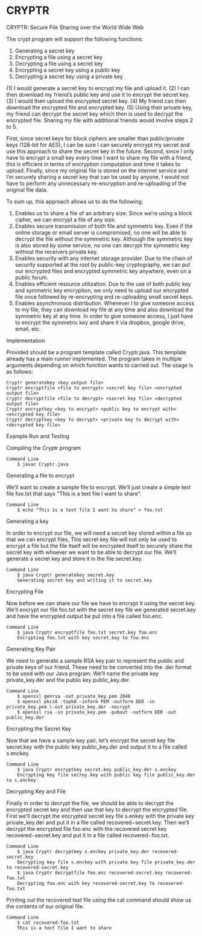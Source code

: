 # CRYPTR
CRYPTR: Secure File Sharing over the World Wide Web

The crypt program will support the following functions:
1. Generating a secret key
2. Encrypting a file using a secret key
3. Decrypting a file using a secret key
4. Encrypting a secret key using a public key
5. Decrypting a secret key using a private key

(1) I would generate a secret key to encrypt my file and upload it. 
(2) I can then download my friend’s public key and use it to encrypt the secret key. 
(3) I would then upload the encrypted secret key. 
(4) My friend can then download the encrypted file and encrypted key. 
(5) Using their private key, my friend can decrypt the secret key which then is used to decrypt the 
    encrypted file. Sharing my file with additional friends would involve steps 2 to 5.

First, since secret keys for block ciphers are smaller than public/private keys (128-bit for AES), I can be
sure I can securely encrypt my secret and use this approach to share the secret key in the future. Second,
since I only have to encrypt a small key every time I want to share my file with a friend, this is efficient
in terms of encryption computation and time it takes to upload. Finally, since my original file is stored on
the internet service and I’m securely sharing a secret key that can be used by anyone, I would not have to
perform any unnecessary re-encryption and re-uploading of the original file data.

To sum up, this approach allows us to do the following:

1. Enables us to share a file of an arbitrary size. Since we’re using a block cipher, we can encrypt a file of any size.
2. Enables secure transmission of both file and symmetric key. Even if the online storage or email server is compromised, no 
   one will be able to decrypt the file without the symmetric key. Although the symmetric key is also stored by some service, 
   no one can decrypt the symmetric key without the receivers private key.
3. Enables security with any internet storage provider. Due to the chain of security supported at the root by public-key
   cryptography, we can put our encrypted files and encrypted symmetric key anywhere, even on a public forum.
4. Enables efficient resource utilization. Due to the use of both public key and symmetric key encryption, we only need to 
   upload our encrypted file once followed by re-encrypting and re-uploading small secret keys.
5. Enables asynchronous distribution. Whenever I to give someone access to my file, they can download my file at any time and 
   also download the symmetric key at any time. In order to give someone access, I just have to encrypt the symmetric key and 
   share it via dropbox, google drive, email, etc.

Implementation

Provided should be a program template called Cryptr.java. This template already has a main runner
implemented. The program takes in multiple arguments depending on which function wants to carried
out. The usage is as follows:

    Cryptr generatekey <key output file>
    Cryptr encryptfile <file to encrypt> <secret key file> <encrypted output file>
    Cryptr decryptfile <file to decrypt> <secret key file> <decrypted output file>
    Cryptr encryptkey <key to encrypt> <public key to encrypt with> <encrypted key file>
    Cryptr decryptkey <key to decrypt> <private key to decrypt with> <decrypted key file>
    
   
Example Run and Testing

Compiling the Cryptr program
    
    Command Line 
        $ javac Cryptr.java
        
Generating a file to encrypt

   We’ll want to create a sample file to encrypt. We’ll just create a simple text file foo.txt that says "This is a text file 
   I want to share".

    Command Line
        $ echo "This is a text file I want to share" > foo.txt
        
Generating a key

   In order to encrypt our file, we will need a secret key stored within a file so that we can encrypt files, This secret key 
   file will not only be used to encrypt a file but the file itself will be encrypted itself to securely share the secret key 
   with whoever we want to be able to decrypt our file. We’ll generate a secret key and store it in the file secret.key.

    Command Line
        $ java Cryptr generatekey secret.key
        Generating secret key and writing it to secret.key
        
Encrypting File

   Now before we can share our file we have to encrypt it using the secret key. We’ll encrypt our file foo.txt with the 
   secret key file we generated secret.key and have the encrypted output be put into a file called foo.enc.

    Command Line
        $ java Cryptr encryptfile foo.txt secret.key foo.enc
        Encrypting foo.txt with key secret.key to foo.enc

Generating Key Pair

   We need to generate a sample RSA key pair to represent the public and private keys of our friend. These need to be 
   converted into the .der format to be used with our Java program. We’ll name the private key private_key.der and the 
   public key public_key.der.

    Command Line
        $ openssl genrsa -out private_key.pem 2048
        $ openssl pkcs8 -topk8 -inform PEM -outform DER -in private_key.pem \-out private_key.der -nocrypt
        $ openssl rsa -in private_key.pem -pubout -outform DER -out public_key.der
        
Encrypting the Secret Key

   Now that we have a sample key pair, let’s encrypt the secret key file secret.key with the public key public_key.der and 
   output it to a file called s.enckey.

    Command Line
        $ java Cryptr encryptkey secret.key public_key.der s.enckey
        Encrypting key file secrey.key with public key file public_key.der to s.enckey
    
Decrypting Key and File

   Finally in order to decrypt the file, we should be able to decrypt the encrypted secret key and then use that key to 
   decrypt the encrypted file. First we’ll decrypt the encrypted secret key file s.enkey with the private key private_key.der 
   and put it in a file called recovered−secret.key. Then we’ll decrypt the encrypted file foo.enc with the recovered secret 
   key recovered−secret.key and put it in a file called recovered−foo.txt.

    Command Line
        $ java Cryptr decryptkey s.enckey private_key.der recovered-secret.key
        Decrypting key file s.enckey with private key file private_key.der to recovered-secret.key
        $ java Cryptr decryptfile foo.enc recovered-secret.key recovered-foo.txt
        Decrypting foo.enc with key recovered-secret.key to recovered-foo.txt

Printing out the recovered text file using the cat command should show us the contents of our original
file.

    Command Line
        $ cat recovered-foo.txt
        This is a text file I want to share
